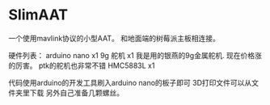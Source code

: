 # SlimAAT

一个使用mavlink协议的小型AAT。 和地面端的树莓派主板相连接。

硬件列表：
arduino nano      x1
9g 舵机           x1  我是用的银燕的9g金属舵机. 现在价格涨的厉害。 ptk的舵机也非常不错
HMC5883L          x1

代码使用arduino的开发工具刷入arduino nano的板子即可
3D打印文件可以从文件夹里下载
另外自己准备几颗螺丝。
